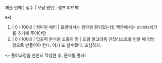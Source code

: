 제출 번째 | 점수 | 오답 원인 | 셀프 피드백

ex)

1. |    0 / 100.0 | 컴파일 에러          | 로컬에서는 컴파일 잘되었는데, 백준에서는 climits헤더를 추가해 주어야함
2. |    0 / 100.0 | 입출력 분석을 소홀히 함 | 프림 알고리즘 인접리스트를 만들 때 양방향으로 만들어야 한다. 이거 또 실수했다. 조심하자.

-> 풀이과정을 천천히 작성한 후, 문제를 풀자!
